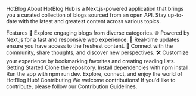 HotBlog
About
HotBlog Hub is a Next.js-powered application that brings you a curated collection of blogs sourced from an open API. Stay up-to-date with the latest and greatest content across various topics.

Features
📖 Explore engaging blogs from diverse categories.
🌐 Powered by Next.js for a fast and responsive web experience.
🔄 Real-time updates ensure you have access to the freshest content.
🔗 Connect with the community, share thoughts, and discover new perspectives.
🛠️ Customize your experience by bookmarking favorites and creating reading lists.
Getting Started
Clone the repository.
Install dependencies with npm install.
Run the app with npm run dev.
Explore, connect, and enjoy the world of HotBlog Hub!
Contributing
We welcome contributions! If you'd like to contribute, please follow our Contribution Guidelines.
